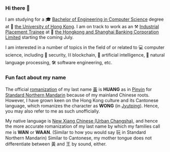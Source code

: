 ### Hi there :wave:

I am studying for a :mortar_board: [Bachelor of Engineering in Computer Science](https://www.cs.hku.hk/programmes/beng-compsc/programme-structure) degree at :school: [the University of Hong Kong](https://hku.hk). I am on track to work as an :hammer_and_pick: [Industrial Placement Trainee](https://www.hsbc.com/careers/students-and-graduates/student-opportunities/hong-kong-industrial-placement) at :bank: [the Hongkong and Shanghai Banking Corporation Limited](https://www.hsbc.com/) starting the coming July. 

I am interested in a number of topics in the field of or related to :computer: computer science, including :closed_lock_with_key: security, :chains: blockchain, :brain: artificial intelligence, :speech_balloon: natural language processing, :hammer_and_wrench: software engineering, etc.

### Fun fact about my name

The official [romanization](https://en.wikipedia.org/wiki/Romanization_of_Chinese) of my last name [黃](https://en.wikipedia.org/wiki/Huang_(surname)) is **HUANG** as in [Pinyin](https://en.wikipedia.org/wiki/Romanization_of_Chinese) for [Standard Northern Mandarin](https://en.wikipedia.org/wiki/Standard_Chinese) because of my mainland Chinese roots. However, I have grown keen on the Hong Kong culture and its Cantonese language, which romanizes the character as **WONG** (in [Jyutping](https://en.wikipedia.org/wiki/Jyutping)). Hence, you may also refer to me as such unofficially. 

My native language is [New Xiang Chinese (Urban Changsha)](https://en.wikipedia.org/wiki/New_Xiang), and hence the more accurate romanization of my last name by which my families call me is **WAN** or **WAAN**. (Similar to how you would say 玩 in Standard Northern Mandarin) Similar to Cantonese, my mother tongue does not differentiate between 黃 and 王 by sound, either. 
